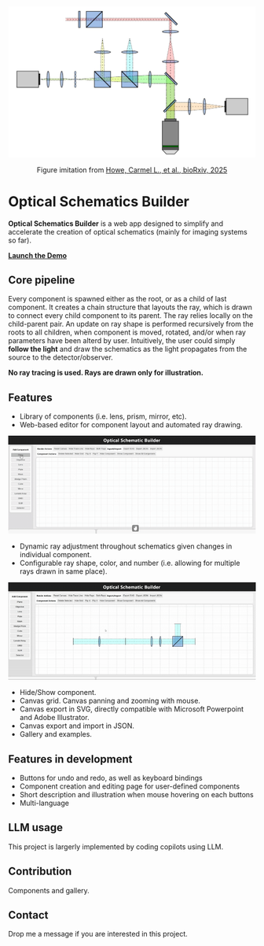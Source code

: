 ![Example](./img/example_cover.jpg)

<div align="center"> Figure imitation from <a href="https://www.biorxiv.org/content/10.1101/2025.03.17.643718v2.full">Howe, Carmel L., et al., bioRxiv, 2025</a></div>

# Optical Schematics Builder

**Optical Schematics Builder** is a web app designed to simplify and accelerate the creation of optical schematics (mainly for imaging systems so far). 

[**Launch the Demo**](https://aaronzq.github.io/schematics-builder/)

## Core pipeline

Every component is spawned either as the root, or as a child of last component. It creates a chain structure that layouts the ray, which is drawn to connect every child component to its parent. The ray relies locally on the child-parent pair. An update on ray shape is performed recursively from the roots to all children, when component is moved, rotated, and/or when ray parameters have been alterd by user. Intuitively, the user could simply __follow the light__ and draw the schematics as the light propagates from the source to the detector/observer.

__No ray tracing is used. Rays are drawn only for illustration.__

## Features

- Library of components (i.e. lens, prism, mirror, etc).
- Web-based editor for component layout and automated ray drawing. 

<div align="center">
    <img src="./img/v1.gif" alt="v1" />
</div>

- Dynamic ray adjustment throughout schematics given changes in individual component.
- Configurable ray shape, color, and number (i.e. allowing for multiple rays drawn in same place).

<div align="center">
    <img src="./img/v2.gif" alt="v2" />
</div>

- Hide/Show component.
- Canvas grid. Canvas panning and zooming with mouse.
- Canvas export in SVG, directly compatible with Microsoft Powerpoint and Adobe Illustrator.
- Canvas export and import in JSON. 
- Gallery and examples.


## Features in development

- Buttons for undo and redo, as well as keyboard bindings
- Component creation and editing page for user-defined components
- Short description and illustration when mouse hovering on each buttons
- Multi-language


<!-- ## Project Structure

```
schematics-builder/
├── scripts/
│   ├── arrows.js                       # Handles drawing and updating arrows for component placement
│   ├── componentManager.js             # Manages the lifecycle and state of all components on the canvas
│   ├── components.js                   # Defines available optical components and their properties
│   ├── constants.js                    # Stores constant values used throughout the app
│   ├── eventHandler.js                 # Centralizes event listeners and dispatch logic
│   ├── gallery.js                      # Manages the example gallery and importing/exporting examples
│   ├── grid.js                         # Handles drawing and updating the background grid
│   ├── interactionHandler.js           # Manages user interactions (drag, select, zoom, etc.)
│   ├── main.js                         # Main entry point; initializes the app and ties modules together
│   ├── rayMenu.js                      # UI and logic for ray customization and overlay
│   ├── rays.js                         # Handles ray drawing, and propagation logic
│   ├── traceLines.js                   # Manages the drawing of center trace lines between components
│   ├── viewportManager.js              # Handles canvas panning, zooming, and viewport state
│   ├── modules/
│   │   ├── componentAperture.js        # Logic for component apertures and their effects on rays
│   │   ├── componentHierarchy.js       # Manages parent-child relationships between components
│   │   ├── componentPlacement.js       # Handles placement and alignment of components
│   │   ├── componentRenderer.js        # Responsible for rendering components to SVG/canvas
│   │   └── componentUtils.js           # Utility functions for component manipulation
│   └── utils/
│       ├── exportUtils.js              # Functions for exporting/importing schematics (SVG/JSON)
│       ├── mathUtils.js                # Math helper functions (geometry, transforms, etc.)
│       ├── svgUtils.js                 # Utilities for SVG manipulation and creation
│       └── validators.js               # Input and data validation helpers
├── style.css                           # Main stylesheet for the app
└── index.html                          # Main HTML file, sets up the UI layout and loads scripts
``` -->

## LLM usage

This project is largerly implemented by coding copilots using LLM. 

## Contribution

Components and gallery.

## Contact

Drop me a message if you are interested in this project.